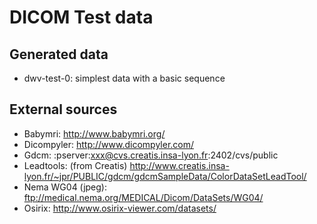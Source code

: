 DICOM Test data
===============

Generated data
----------------
* dwv-test-0: simplest data with a basic sequence

External sources
-----------------
* Babymri: http://www.babymri.org/
* Dicompyler: http://www.dicompyler.com/
* Gdcm: :pserver:xxx@cvs.creatis.insa-lyon.fr:2402/cvs/public
* Leadtools: (from Creatis) http://www.creatis.insa-lyon.fr/~jpr/PUBLIC/gdcm/gdcmSampleData/ColorDataSetLeadTool/
* Nema WG04 (jpeg): ftp://medical.nema.org/MEDICAL/Dicom/DataSets/WG04/
* Osirix: http://www.osirix-viewer.com/datasets/


